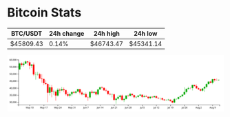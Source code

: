 # Bitcoin Stats

BTC/USDT|24h change|24h high|24h low|
|---|---|---|---|
|$45809.43|0.14%|$46743.47|$45341.14|

<img src="./chart.svg">
